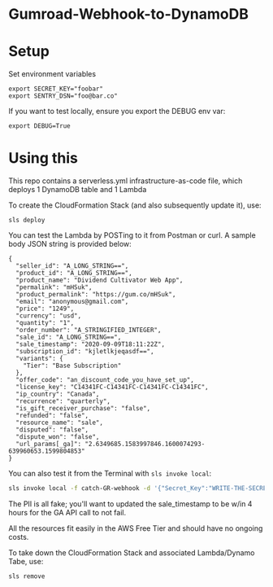 # Gumroad-Webhook-to-DynamoDB

# Setup


Set environment variables
```
export SECRET_KEY="foobar"
export SENTRY_DSN="foo@bar.co"
```
If you want to test locally, ensure you export the DEBUG env var:
```
export DEBUG=True
```


# Using this


This repo contains a serverless.yml infrastructure-as-code file, which deploys 1 DynamoDB table and 1 Lambda

To create the CloudFormation Stack (and also subsequently update it), use:
``` 
sls deploy
```

You can test the Lambda by POSTing to it from Postman or curl. A sample body JSON string is provided below:
```
{
  "seller_id": "A_LONG_STRING==",
  "product_id": "A_LONG_STRING==",
  "product_name": "Dividend Cultivator Web App",
  "permalink": "mHSuk",
  "product_permalink": "https://gum.co/mHSuk",
  "email": "anonymous@gmail.com",
  "price": "1249",
  "currency": "usd",
  "quantity": "1",
  "order_number": "A_STRINGIFIED_INTEGER",
  "sale_id": "A_LONG_STRING==",
  "sale_timestamp": "2020-09-09T18:11:22Z",
  "subscription_id": "kjletlkjeqasdf==",
  "variants": {
    "Tier": "Base Subscription"
  },
  "offer_code": "an_discount_code_you_have_set_up",
  "license_key": "C14341FC-C14341FC-C14341FC-C14341FC",
  "ip_country": "Canada",
  "recurrence": "quarterly",
  "is_gift_receiver_purchase": "false",
  "refunded": "false",
  "resource_name": "sale",
  "disputed": "false",
  "dispute_won": "false",
  "url_params[_ga]": "2.6349685.1583997846.1600074293-639960653.1599804853"
}
```

You can also test it from the Terminal with `sls invoke local`:
```bash
sls invoke local -f catch-GR-webhook -d '{"Secret_Key":"WRITE-THE-SECRET-KEY-HERE","body": "seller_id=A_LONG_STRING%3D%3D&product_id=A_LONG_STRING%3D%3D&product_name=The%20DynamoDB%20Book%20-%20Plus%20Package&permalink=EZyTW&product_permalink=https%3A%2F%2Fgum.co%2FEZyTW&email=test%40testing.com&price=150&currency=usd&quantity=1&order_number=252699543&sale_id=GDxsfC0xDX9MI9i2i6d78A%3D%3D&is_gift_receiver_purchase=false&refunded=false&resource_name=sale&disputed=false&dispute_won=false&ip_country=Nigeria&url_params%5B_ga%5D=2.6349685.1583997846.1600074293-639960653.1599804853&sale_timestamp=2020-09-14T22%3A26%3A12Z"}'
```
The PII is all fake; you'll want to updated the sale_timestamp to be w/in 4 hours for the GA API call to not fail.


All the resources fit easily in the AWS Free Tier and should have no ongoing costs.

To take down the CloudFormation Stack and associated Lambda/Dynamo Tabe, use:
```
sls remove
```

